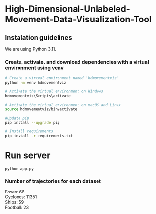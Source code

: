 # High-Dimensional-Unlabeled-Movement-Data-Visualization-Tool

## Instalation guidelines

We are using Python 3.11. 

### Create, activate, and download dependencies with a virtual environment using venv

```bash
# Create a virtual environment named 'hdmovementviz'
python -m venv hdmovementviz

# Activate the virtual environment on Windows
hdmovementviz\Scripts\activate

# Activate the virtual environment on macOS and Linux
source hdmovementviz/bin/activate

#Update pip
pip install --upgrade pip 

# Install requirements
pip install -r requirements.txt
```

# Run server 
```bash
python app.py
```

### Number of trajectories for each dataset

Foxes: 66 <br>
Cyclones: 11351 <br>
Ships: 59 <br>
Football: 23<br>